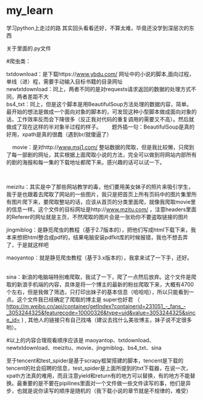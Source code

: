 # my_learn

学习python上走过的路
其实回头看看还好，不算太难，毕竟还没学到深层次的东西





关于里面的.py文件





#爬虫类：

txtdownload：是下载https://www.ybdu.com/ 网址中的小说的脚本,面向过程，单线（进）程，需要手动输入目标书籍的目录网址
    
newtxtdownload：同上，两者不同的是对requests请求返回的数据的处理方式不同，两者差距不大
    
bs4_txt：同上，但是这个脚本是用BeautifulSoup方法处理的数据内容，简单。最开始的想法是做成一个面向对象的脚本的，可发现这种小型脚本做成面向对象的话，工作效率反而会下降很多（反正我对代码的重复调用的需要又不高）。然后就做成了现在这样的半对象半过程的样子。
                   
题外插一句：BeautifulSoup是真的好用，xpath是真的很蠢（遇到br/就傻逼了）
 
    
movie：是对http://www.msj1.com/ 整站数据的爬取，但是我比较懒，只爬到了每一部剧的网址，其实根据上面爬取小说的方法，完全可以做到将网站内部所有的剧的海报和每一集的下载地址都爬下来。感兴趣的话可以试一下。
 
    
    
meizitu：其实是中了那些网站教学的毒，他们要用美女妹子的照片来吸引学生，我于是也跟着去爬取了网站的一些图片，我只是把首页上所有页码中的图片集里所有图片爬下来，要爬取整站的话，应该从首页的分类里面爬，就像我爬取movie里的信息一样。这个文件的目标网址是http://www.mzitu.com/ ，注意headers里面的Referer的网址就是主页，不然爬取的图片会是一张劝你不要盗取链接的图片
    
	
jingmiblog：是静觅爬虫的教程（基于2.7版本的），把他们写成html下载下来，我本来想把html整合成pdf的，结果电脑安装pdfkit库的时候报错，我也不想去弄了，于是就这样吧
    
    
maoyantop：就是静觅爬虫教程（基于3.x版本的），我拿来试了一下手，还好。  
    
    
sina：新浪的电脑端特别难爬取，我试了一下，爬了一点然后放弃。这个文件是爬取的新浪手机端的内容，具体是将一个博主的最新的粉丝爬取下来，大概有4700个左右，但是我做了筛选，只打印出妹子的基本信息（哈哈哈），所以只能看到一点。这个文件我已经确定了爬取的博主是 super也好君 （ https://m.weibo.cn/api/container/getIndex?containerid=231051_-_fans_-_3053244325&featurecode=10000326&type=uid&value=3053244325&since_id= ) , 其他人的链接只有自己找咯（建议去找什么美妆博主，妹子说不定很多哟）。
   
   
    

#以上的内容合理观看顺序应该是 maoyantop、txtdownload、newtxtdownload、meizitu、movie、jingmiblog、bs4_txt、sina
   
    


至于tencent和test_spider是基于scrapy框架搭建的脚本，tencent是下载的tencent的社会招聘的信息，test_spider是上面所提到的txt下载器，在说一次，xpath方法真的难用，而且注意yield和return有的地方可以替换，有的地方不能替换。最重要的是不要在pipilines里面对一个文件做一些文件读写的事，他们是异步，也就是说你读写的顺序是随机的（我下载小说的章节就是不规律的，难受）
